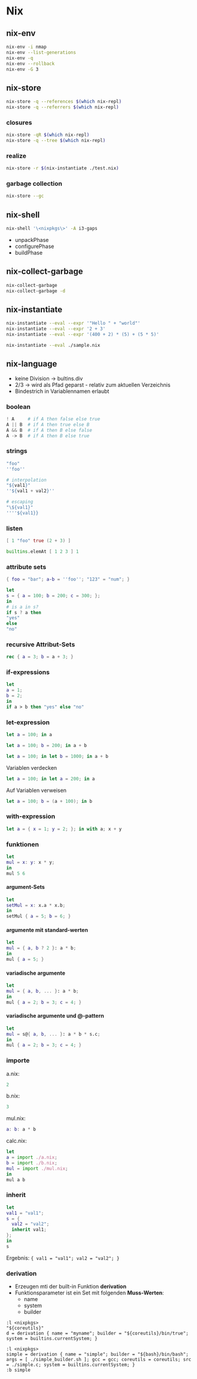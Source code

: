 # Nix

## nix-env

```bash
nix-env -i nmap
nix-env --list-generations
nix-env -q
nix-env --rollback
nix-env -G 3
```

## nix-store

```bash
nix-store -q --references $(which nix-repl)
nix-store -q --referrers $(which nix-repl)
```

### closures

```bash
nix-store -qR $(which nix-repl)
nix-store -q --tree $(which nix-repl)
```

### realize

```bash
nix-store -r $(nix-instantiate ./test.nix)
```

### garbage collection

```bash
nix-store --gc
```

## nix-shell

```bash
nix-shell '\<nixpkgs\>' -A i3-gaps
```

* unpackPhase
* configurePhase
* buildPhase 

## nix-collect-garbage

```bash
nix-collect-garbage
nix-collect-garbage -d
```

## nix-instantiate

```bash
nix-instantiate --eval --expr '"Hello " + "world"'
nix-instantiate --eval --expr '2 + 3'
nix-instantiate --eval --expr '(400 + 2) * (5) + (5 * 5)'

nix-instantiate --eval ./sample.nix
```

## nix-language

* keine Division -> bultins.div
* 2/3 -> wird als Pfad geparst - relativ zum aktuellen Verzeichnis
* Bindestrich in Variablennamen erlaubt

### boolean 

```nix
! A     # if A then false else true
A || B  # if A then true else B
A && B  # if A then B else false
A -> B  # if A then B else true
```

### strings

```nix
"foo"
''foo''

# interpolation
"${val1}"
''${val1 + val2}''

# escaping
"\${val1}"
''''${val1}}
```

### listen

```nix
[ 1 "foo" true (2 + 3) ]

builtins.elemAt [ 1 2 3 ] 1
```

### attribute sets

```nix
{ foo = "bar"; a-b = ''foo''; "123" = "num"; }
```

```nix
let
s = { a = 100; b = 200; c = 300; };
in
# is a in s?
if s ? a then
"yes"
else
"no"
```

### recursive Attribut-Sets

```nix
rec { a = 3; b = a + 3; }
```

### if-expressions

```nix
let
a = 1;
b = 2;
in
if a > b then "yes" else "no"
```

### let-expression

```nix
let a = 100; in a
```

```nix
let a = 100; b = 200; in a + b
```

```nix
let a = 100; in let b = 1000; in a + b
```

Variablen verdecken

```nix
let a = 100; in let a = 200; in a
```

Auf Variablen verweisen

```nix
let a = 100; b = (a + 100); in b
```

### with-expression

```nix
let a = { x = 1; y = 2; }; in with a; x + y
```

### funktionen

```nix
let 
mul = x: y: x * y;
in
mul 5 6
```

#### argument-Sets

```nix
let 
setMul = x: x.a * x.b;
in 
setMul { a = 5; b = 6; }
```

#### argumente mit standard-werten

```nix
let
mul = { a, b ? 2 }: a * b;
in
mul { a = 5; }
```

#### variadische argumente

```nix
let
mul = { a, b, ... }: a * b;
in
mul { a = 2; b = 3; c = 4; }
```

#### variadische argumente und @-pattern

```nix
let
mul = s@{ a, b, ... }: a * b * s.c;
in
mul { a = 2; b = 3; c = 4; }
```

### importe

a.nix:
```nix
2
```

b.nix:
```nix
3
```

mul.nix:
```nix
a: b: a * b
```

calc.nix:
```nix
let
a = import ./a.nix;
b = import ./b.nix;
mul = import ./mul.nix;
in
mul a b
```

### inherit

```nix
let
val1 = "val1";
s = {
  val2 = "val2";
  inherit val1;
};
in
s
```

Ergebnis: `{ val1 = "val1"; val2 = "val2"; }`

### derivation

* Erzeugen mti der built-in Funktion **derivation**
* Funktionsparameter ist ein Set mit folgenden **Muss-Werten**:
  * name
  * system
  * builder

```nix-repl
:l <nixpkgs>
"${coreutils}"
d = derivation { name = "myname"; builder = "${coreutils}/bin/true"; system = builtins.currentSystem; }
```

```nix-repl
:l <nixpkgs>
simple = derivation { name = "simple"; builder = "${bash}/bin/bash"; args = [ ./simple_builder.sh ]; gcc = gcc; coreutils = coreutils; src = ./simple.c; system = builtins.currentSystem; }
:b simple
```


